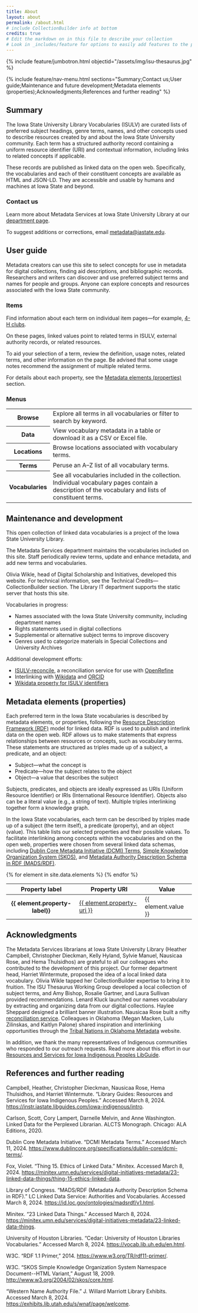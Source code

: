 ```yaml
---
title: About
layout: about
permalink: /about.html
# include CollectionBuilder info at bottom
credits: true
# Edit the markdown on in this file to describe your collection
# Look in _includes/feature for options to easily add features to the page
---
```


{% include feature/jumbotron.html objectid="/assets/img/isu-thesaurus.jpg" %} 

{% include feature/nav-menu.html sections="Summary;Contact us;User guide;Maintenance and future development;Metadata elements (properties);Acknowledgments;References and further reading" %}
## Summary

The Iowa State University Library Vocabularies (ISULV) are curated lists of preferred subject headings, genre terms, names, and other concepts used to describe resources created by and about the Iowa State University community. Each term has a structured authority record containing a uniform resource identifier (URI) and contextual information, including links to related concepts if applicable.

These records are published as linked data on the open web. Specifically, the vocabularies and each of their constituent concepts are available as HTML and JSON-LD. They are accessible and usable by humans and machines at Iowa State and beyond.
### Contact us

Learn more about Metadata Services at Iowa State University Library at our [department page](https://www.lib.iastate.edu/about-us/departments/metadata-cataloging).

To suggest additions or corrections, email [metadata@iastate.edu](mailto:metadata@iastate.edu).

## User guide

Metadata creators can use this site to select concepts for use in metadata for digital collections, finding aid descriptions, and bibliographic records. Researchers and writers can discover and use preferred subject terms and names for people and groups. Anyone can explore concepts and resources associated with the Iowa State community. 

### Items

Find information about each term on individual item pages—for example, [4-H clubs](https://digital.lib.iastate.edu/isulv/items/isut001.html).

On these pages, linked values point to related terms in ISULV, external authority records, or related resources.

To aid your selection of a term, review the definition, usage notes, related terms, and other information on the page. Be advised that some usage notes recommend the assignment of multiple related terms.

For details about each property, see the [Metadata elements (properties)](#metadata-elements-properties) section.

### Menus

<div class="row justify-content-center py-4">
    <div class="col-md-7">
        <div class="table-responsive">
            <table class="table table table-striped">
                <tbody>
                    <tr>
                        <th scope="row">Browse</th>
                        <td>Explore all terms in all vocabularies or filter to search by keyword.</td>
                    </tr>
                    <tr>
                        <th scope="row">Data</th>
                        <td>View vocabulary metadata in a table or download it as a CSV or Excel file.</td>
                    </tr>
                    <tr>
                        <th scope="row">Locations</th>
                        <td>Browse locations associated with vocabulary terms.</td>
                    </tr>
                    <tr>
                        <th scope="row">Terms</th>
                        <td>Peruse an A–Z list of all vocabulary terms.</td>
                    </tr>
                    <tr>
                    <th scope="row">Vocabularies</th>
                        <td>See all vocabularies included in the collection. Individual vocabulary pages contain a description of the vocabulary and lists of constituent terms.</td>
                    </tr>
                </tbody>
            </table>
        </div>
    </div>
</div>

## Maintenance and development

This open collection of linked data vocabularies is a project of the Iowa State University Library.

The Metadata Services department maintains the vocabularies included on this site. Staff periodically review terms, update and enhance metadata, and add new terms and vocabularies.

Olivia Wikle, head of Digital Scholarship and Initiatives, developed this website. For technical information, see the Technical Credits—CollectionBuilder section. The Library IT department supports the static server that hosts this site.

Vocabularies in progress:
- Names associated with the Iowa State University community, including department names
- Rights statements used in digital collections
- Supplemental or alternative subject terms to improve discovery
- Genres used to categorize materials in Special Collections and University Archives

Additional development efforts:
- [ISULV-reconcile](https://github.com/isu-meta/isulv-reconcile), a reconciliation service for use with [OpenRefine](https://openrefine.org/)
- Interlinking with [Wikidata](https://www.wikidata.org/wiki/Wikidata:Main_Page) and [ORCID](https://orcid.org/)
- [Wikidata property for ISULV identifiers](https://www.wikidata.org/wiki/Wikidata:Property_proposal/Authority_control#Iowa_State_University_Library_Vocabularies_ID)

## Metadata elements (properties)

Each preferred term in the Iowa State vocabularies is described by metadata elements, or properties, following the [Resource Description Framework (RDF)](https://www.w3.org/TR/rdf11-primer/) model for linked data. RDF is used to publish and interlink data on the open web. RDF allows us to make statements that express relationships between resources or concepts, such as vocabulary terms. These statements are structured as triples made up of a subject, a predicate, and an object: 

- Subject—what the concept is
- Predicate—how the subject relates to the object
- Object—a value that describes the subject

Subjects, predicates, and objects are ideally expressed as URIs (Uniform Resource Identifier) or IRIs (International Resource Identifier). Objects also can be a literal value (e.g., a string of text). Multiple triples interlinking together form a knowledge graph.

In the Iowa State vocabularies, each term can be described by triples made up of a subject (the term itself), a predicate (property), and an object (value). This table lists our selected properties and their possible values. To facilitate interlinking among concepts within the vocabularies and on the open web, properties were chosen from several linked data schemas, including [Dublin Core Metadata Initiative (DCMI) Terms](https://www.dublincore.org/specifications/dublin-core/dcmi-terms/), [Simple Knowledge Organization System (SKOS)](https://www.w3.org/2009/08/skos-reference/skos.html), and [Metadata Authority Description Schema in RDF (MADS/RDF)](https://id.loc.gov/ontologies/madsrdf/v1.html). 

<div class="row justify-content-center py-4">
    <div class="col-md-8">
        <div class="table-responsive">
            <table class="table table table-striped">
                <thead>
                    <tr>
                        <th scope="col">Property label</th>
                        <th scope="col">Property URI</th>
                        <th scope="col">Value</th>
                    </tr>
                </thead>
                <tbody>
                    {% for element in site.data.elements %}
                    <tr>
                        <th scope="row">{{ element.property-label}}</th>
                        <td><a href="{{ element.property-uri }}">{{ element.property-uri }}</a></td>
                        <td>{{ element.value }}</td>
                    </tr>
                    {% endfor %}
                </tbody>
            </table>
        </div>
    </div>
</div>

## Acknowledgments

The Metadata Services librarians at Iowa State University Library (Heather Campbell, Christopher Dieckman, Kelly Hyland, Sylvie Manuel, Nausicaa Rose, and Hema Thulsidhos) are grateful to all our colleagues who contributed to the development of this project. Our former department head, Harriet Wintermute, proposed the idea of a local linked data vocabulary. Olivia Wikle tapped her CollectionBuilder expertise to bring it to fruition. The ISU Thesaurus Working Group developed a local collection of subject terms, and Amy Bishop, Rosalie Gartner, and Laura Sullivan provided recommendations. Lenard Kluck launched our names vocabulary by extracting and organizing data from our digital collections. Haylee Sheppard designed a brilliant banner illustration. Nausicaa Rose built a nifty [reconciliation service](https://github.com/isu-meta/isulv-reconcile). Colleagues in Oklahoma (Megan Macken, Lulu Zilinskas, and Kaitlyn Palone) shared inspiration and interlinking opportunities through the [Tribal Nations in Oklahoma Metadata](https://oms.library.okstate.edu/s/tribal-nations-metadata/page/home) website.

In addition, we thank the many representatives of Indigenous communities who responded to our outreach requests. Read more about this effort in our [Resources and Services for Iowa Indigenous Peoples LibGuide](https://go.iastate.edu/UAREL3).

## References and further reading

Campbell, Heather, Christopher Dieckman, Nausicaa Rose, Hema Thulsidhos, and Harriet Wintermute. “Library Guides: Resources and Services for Iowa Indigenous Peoples.” Accessed March 8, 2024. <https://instr.iastate.libguides.com/iowa-indigenous/intro>.

Carlson, Scott, Cory Lampert, Darnelle Melvin, and Anne Washington. Linked Data for the Perplexed Librarian. ALCTS Monograph. Chicago: ALA Editions, 2020.

Dublin Core Metadata Initiative. “DCMI Metadata Terms.” Accessed March 11, 2024. <https://www.dublincore.org/specifications/dublin-core/dcmi-terms/>.

Fox, Violet. “Thing 15. Ethics of Linked Data.” Minitex. Accessed March 8, 2024. <https://minitex.umn.edu/services/digital-initiatives-metadata/23-linked-data-things/thing-15-ethics-linked-data>.

Library of Congress. “MADS/RDF (Metadata Authority Description Schema in RDF).” LC Linked Data Service: Authorities and Vocabularies. Accessed March 8, 2024. <https://id.loc.gov/ontologies/madsrdf/v1.html>.

Minitex. “23 Linked Data Things.” Accessed March 8, 2024. <https://minitex.umn.edu/services/digital-initiatives-metadata/23-linked-data-things>.

University of Houston Libraries. “Cedar: University of Houston Libraries Vocabularies.” Accessed March 8, 2024. <https://vocab.lib.uh.edu/en.html>.

W3C. “RDF 1.1 Primer,” 2014. <https://www.w3.org/TR/rdf11-primer/>.

W3C. “SKOS Simple Knowledge Organization System Namespace Document--HTML Variant,” August 18, 2009. <http://www.w3.org/2004/02/skos/core.html>.

“Western Name Authority File.” J. Willard Marriott Library Exhibits. Accessed March 8, 2024. <https://exhibits.lib.utah.edu/s/wnaf/page/welcome>.
